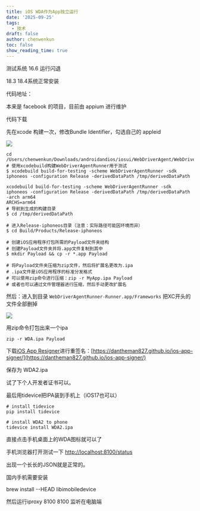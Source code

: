 ```yaml
---
title: iOS WDA作为App独立运行
date: '2025-09-25'
tags:
  - 技术
draft: false
author: chenwenkun
toc: false
show_reading_time: true
---
```

测试系统 16.6 运行闪退

18.3 18.4系统正常安装

代码地址：

本来是 facebook 的项目，目前由 appium 进行维护

代码下载

先在xcode 构建一次，修改Bundle Identifier，勾选自己的 appleid

![](https://prod-files-secure.s3.us-west-2.amazonaws.com/c205fb54-92b2-4987-8be3-972b67d27acc/cb756a73-27bc-4b0d-951a-858df3344b59/image.png?X-Amz-Algorithm=AWS4-HMAC-SHA256&X-Amz-Content-Sha256=UNSIGNED-PAYLOAD&X-Amz-Credential=ASIAZI2LB466Y7H7NA4F%2F20251031%2Fus-west-2%2Fs3%2Faws4_request&X-Amz-Date=20251031T061735Z&X-Amz-Expires=3600&X-Amz-Security-Token=IQoJb3JpZ2luX2VjEEYaCXVzLXdlc3QtMiJHMEUCIQDUbX9ads%2FTIG0HnYUfBk%2BghYbs6bQultSIl0kVVHnM0AIgKCe77jcP99AmQCJABJUGur9dsWPig7%2B2jek2Wcab48YqiAQI%2F%2F%2F%2F%2F%2F%2F%2F%2F%2F%2F%2FARAAGgw2Mzc0MjMxODM4MDUiDNnfI7Y2MNTqhvKDkyrcA4B%2FiOccHbv%2BL7bJDyiPavVB4B%2BKowMaNUGTS%2B%2F9%2BRqLzPaQNtZEcAl%2FpjGrlwVM4tfbgYYGdw3rUcr71OjAJSnbMShYMLy0v21pdxZy51gmU5raTTauKPPD%2BPhQTipvU33t0LBypDzHm5TpNbdrh2s%2F64PDkTxLXUzf8CBGKS7J7oCu%2FeVjsCIxnsjdzF%2FejjWxBCosD1ZnTesA6ksLyuJmXru4nxDj1k2%2BfnRl6zbabGXCfscqcwBZMzxaDNapQ7vpBL4gt87kZ32T4bnypKUFDHMsTxcwBRYIcdSLRyW8sL%2FVafwTz5r5sToIMjl8XOfpaZvbs%2FDM4Wa2oXDHq%2B04m9%2FUosT6EQg26T2ZmvOZ0BrVKkN0CuekidfsRdeqN5LyYDhDstDtoK0yF70te68A5Clgmnh8m4y9nrCK7aUUQl%2Bjnh0DMKcwexeW7nRBk8jR7Iy91rX777iwflmkEmGqHaCLXQ%2FCuNe4ntLM8pG%2FNUqoqWYfhMH%2FFZYS1yZsh%2FqDJfQXdcCneY6Ct8GmMCvLjhyrLfwoWoHMUW2zh5CQciZq8kwp2CkJGxTbDaWRkjr7WZsDLRfq4AmdS3QjJ4RP%2BwXmpM9Qe%2FLuK8MWmeqZ9uh7Bs%2BNlndgH2EkMIqikcgGOqUBgUTpPAlXGBztR5uHrFmkNzsI%2FaBgBbhfB1TRc3CFndQskwfgWa%2Fk8S6HDpkPh1GUcTOYwFNRL%2BL3p2RTQ%2BfG2a4cW1mqbKOuaouzCKr0DQ7A%2FqbSLGdb%2BH%2BPh74DMFexKoVAAxWaBHMlFY2RrJBAGDU4khjFfDRa7UVxTCN%2FjiY47ns4UlqbEyiYMgmk6PNvKxV8EVAwA9MgwaDzjAlqDi%2BZF1Hq&X-Amz-Signature=d81db94c811942f1662b59481bae285be2c95a61f50d6835261e2eacb21959a1&X-Amz-SignedHeaders=host&x-amz-checksum-mode=ENABLED&x-id=GetObject)

```shell
cd /Users/chenwenkun/Downloads/androidandios/iosui/WebDriverAgent/WebDriverAgent
# 使用xcodebuild构建WebDriverAgentRunner用于测试
$ xcodebuild build-for-testing -scheme WebDriverAgentRunner -sdk iphoneos -configuration Release -derivedDataPath /tmp/derivedDataPath

xcodebuild build-for-testing -scheme WebDriverAgentRunner -sdk iphoneos -configuration Release -derivedDataPath /tmp/derivedDataPath -arch arm64
ARCHS=arm64
# 导航到生成的构建目录
$ cd /tmp/derivedDataPath

# 进入Release-iphoneos目录（注意：实际路径可能因环境而异）
$ cd Build/Products/Release-iphoneos

# 创建iOS应用程序打包所需的Payload文件夹结构
# 创建Payload文件夹并将.app文件复制到其中
$ mkdir Payload && cp -r *.app Payload

# 将Payload文件夹压缩为zip文件，然后将扩展名更改为.ipa
# .ipa文件是iOS应用程序的标准分发格式
# 可以使用zip命令进行压缩：zip -r MyApp.ipa Payload
# 或者也可以通过文件管理器进行压缩，然后手动更改扩展名
```

然后：进入到目录 `WebDriverAgentRunner-Runner.app/Frameworks` 把XC开头的文件全部删掉

![](https://prod-files-secure.s3.us-west-2.amazonaws.com/c205fb54-92b2-4987-8be3-972b67d27acc/358b8d2b-1bfe-4fb9-beb5-83e1de5f201e/image.png?X-Amz-Algorithm=AWS4-HMAC-SHA256&X-Amz-Content-Sha256=UNSIGNED-PAYLOAD&X-Amz-Credential=ASIAZI2LB466Y7H7NA4F%2F20251031%2Fus-west-2%2Fs3%2Faws4_request&X-Amz-Date=20251031T061735Z&X-Amz-Expires=3600&X-Amz-Security-Token=IQoJb3JpZ2luX2VjEEYaCXVzLXdlc3QtMiJHMEUCIQDUbX9ads%2FTIG0HnYUfBk%2BghYbs6bQultSIl0kVVHnM0AIgKCe77jcP99AmQCJABJUGur9dsWPig7%2B2jek2Wcab48YqiAQI%2F%2F%2F%2F%2F%2F%2F%2F%2F%2F%2F%2FARAAGgw2Mzc0MjMxODM4MDUiDNnfI7Y2MNTqhvKDkyrcA4B%2FiOccHbv%2BL7bJDyiPavVB4B%2BKowMaNUGTS%2B%2F9%2BRqLzPaQNtZEcAl%2FpjGrlwVM4tfbgYYGdw3rUcr71OjAJSnbMShYMLy0v21pdxZy51gmU5raTTauKPPD%2BPhQTipvU33t0LBypDzHm5TpNbdrh2s%2F64PDkTxLXUzf8CBGKS7J7oCu%2FeVjsCIxnsjdzF%2FejjWxBCosD1ZnTesA6ksLyuJmXru4nxDj1k2%2BfnRl6zbabGXCfscqcwBZMzxaDNapQ7vpBL4gt87kZ32T4bnypKUFDHMsTxcwBRYIcdSLRyW8sL%2FVafwTz5r5sToIMjl8XOfpaZvbs%2FDM4Wa2oXDHq%2B04m9%2FUosT6EQg26T2ZmvOZ0BrVKkN0CuekidfsRdeqN5LyYDhDstDtoK0yF70te68A5Clgmnh8m4y9nrCK7aUUQl%2Bjnh0DMKcwexeW7nRBk8jR7Iy91rX777iwflmkEmGqHaCLXQ%2FCuNe4ntLM8pG%2FNUqoqWYfhMH%2FFZYS1yZsh%2FqDJfQXdcCneY6Ct8GmMCvLjhyrLfwoWoHMUW2zh5CQciZq8kwp2CkJGxTbDaWRkjr7WZsDLRfq4AmdS3QjJ4RP%2BwXmpM9Qe%2FLuK8MWmeqZ9uh7Bs%2BNlndgH2EkMIqikcgGOqUBgUTpPAlXGBztR5uHrFmkNzsI%2FaBgBbhfB1TRc3CFndQskwfgWa%2Fk8S6HDpkPh1GUcTOYwFNRL%2BL3p2RTQ%2BfG2a4cW1mqbKOuaouzCKr0DQ7A%2FqbSLGdb%2BH%2BPh74DMFexKoVAAxWaBHMlFY2RrJBAGDU4khjFfDRa7UVxTCN%2FjiY47ns4UlqbEyiYMgmk6PNvKxV8EVAwA9MgwaDzjAlqDi%2BZF1Hq&X-Amz-Signature=e84d1485b9e6d07b8a722acead0cadbf6568c14ca43948ea3eae1f9f4761139b&X-Amz-SignedHeaders=host&x-amz-checksum-mode=ENABLED&x-id=GetObject)

用zip命令打包出来一个ipa

```shell
zip -r WDA.ipa Payload
```

下载[iOS App Resigner](https://zhida.zhihu.com/search?content_id=237756070&content_type=Article&match_order=1&q=iOS%20App%20Resigner&zd_token=eyJhbGciOiJIUzI1NiIsInR5cCI6IkpXVCJ9.eyJpc3MiOiJ6aGlkYV9zZXJ2ZXIiLCJleHAiOjE3NDQzNTQ0ODAsInEiOiJpT1MgQXBwIFJlc2lnbmVyIiwiemhpZGFfc291cmNlIjoiZW50aXR5IiwiY29udGVudF9pZCI6MjM3NzU2MDcwLCJjb250ZW50X3R5cGUiOiJBcnRpY2xlIiwibWF0Y2hfb3JkZXIiOjEsInpkX3Rva2VuIjpudWxsfQ.XGwOKX0ujlvhojSuRT3SlA0sDFnQK-FxDJr60CX6YqU&zhida_source=entity)进行重签名：[https://dantheman827.github.io/ios-app-signer/](https://dantheman827.github.io/ios-app-signer/)

保存为 WDA2.ipa

试了下个人开发者证书可以。

最后用tidevice把IPA装到手机上（iOS17也可以）

```shell
# install tidevice
pip install tidevice

# install WDA2 to phone
tidevice install WDA2.ipa
```

直接点击手机桌面上的WDA图标就可以了

手机浏览器打开测试一下 [http://localhost:8100/status](http://localhost:8100/status)

出现一个长长的JSON就是正常的。

国内手机需要安装

brew install --HEAD libimobiledevice

然后运行iproxy 8100 8100 监听在电脑端
